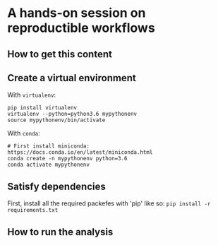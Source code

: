 A hands-on session on reproductible workflows
=======================================

## How to get this content

## Create a virtual environment

With `virtualenv`:
```
pip install virtualenv
virtualenv --python=python3.6 mypythonenv
source mypythonenv/bin/activate
```

With `conda`:
```
# First install miniconda: https://docs.conda.io/en/latest/miniconda.html
conda create -n mypythonenv python=3.6
conda activate mypythonenv
```
## Satisfy dependencies

First, install all the required packefes with 'pip' like so: `pip install -r requirements.txt`

## How to run the analysis
